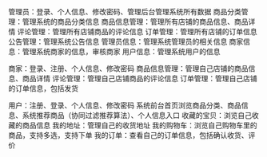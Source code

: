 管理员：登录、个人信息、修改密码、管理后台管理系统所有数据
商品分类管理：管理系统的商品分类信息
商品信息管理：管理所有店铺的商品信息、商品详情
评论管理：管理所有店铺商品的评论信息
订单管理：管理所有店铺的订单信息
公告管理：管理系统公告信息
管理员信息：管理系统管理员的相关信息
商家信息：管理系统商家的信息，审核商家
用户信息：管理系统用户的信息

商家：登录、注册、个人信息、修改密码
商品信息管理：管理自己店铺的商品信息、商品详情
评论管理：管理自己店铺商品的评论信息
订单管理：管理自己店铺的订单信息，包括发货

用户：注册、登录、个人信息、修改密码
系统前台首页浏览商品分类、商品信息、系统推荐商品（协同过滤推荐算法）、个人信息入口
收藏的宝贝：浏览自己收藏的商品信息
我的地址：管理自己的收货地址
我的购物车：浏览自己购物车里的商品，支持多选，支持下单
我的订单：查看自己的订单信息，包括确认收货、评价

